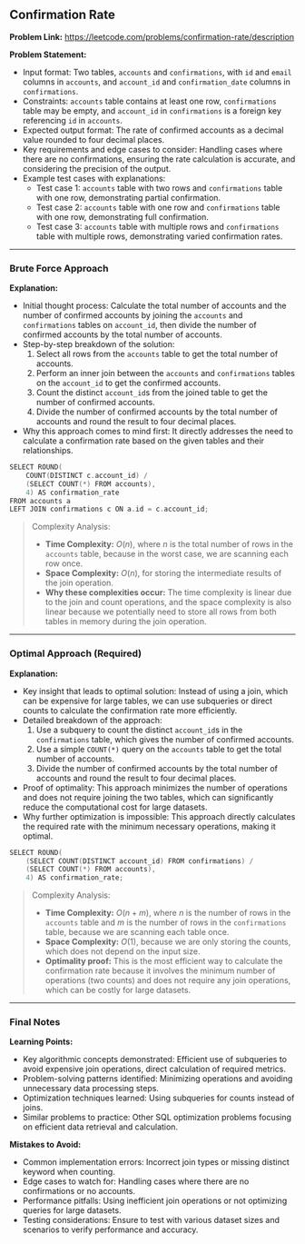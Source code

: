 ## Confirmation Rate
**Problem Link:** https://leetcode.com/problems/confirmation-rate/description

**Problem Statement:**
- Input format: Two tables, `accounts` and `confirmations`, with `id` and `email` columns in `accounts`, and `account_id` and `confirmation_date` columns in `confirmations`.
- Constraints: `accounts` table contains at least one row, `confirmations` table may be empty, and `account_id` in `confirmations` is a foreign key referencing `id` in `accounts`.
- Expected output format: The rate of confirmed accounts as a decimal value rounded to four decimal places.
- Key requirements and edge cases to consider: Handling cases where there are no confirmations, ensuring the rate calculation is accurate, and considering the precision of the output.
- Example test cases with explanations:
  - Test case 1: `accounts` table with two rows and `confirmations` table with one row, demonstrating partial confirmation.
  - Test case 2: `accounts` table with one row and `confirmations` table with one row, demonstrating full confirmation.
  - Test case 3: `accounts` table with multiple rows and `confirmations` table with multiple rows, demonstrating varied confirmation rates.

---

### Brute Force Approach
**Explanation:**
- Initial thought process: Calculate the total number of accounts and the number of confirmed accounts by joining the `accounts` and `confirmations` tables on `account_id`, then divide the number of confirmed accounts by the total number of accounts.
- Step-by-step breakdown of the solution:
  1. Select all rows from the `accounts` table to get the total number of accounts.
  2. Perform an inner join between the `accounts` and `confirmations` tables on the `account_id` to get the confirmed accounts.
  3. Count the distinct `account_id`s from the joined table to get the number of confirmed accounts.
  4. Divide the number of confirmed accounts by the total number of accounts and round the result to four decimal places.
- Why this approach comes to mind first: It directly addresses the need to calculate a confirmation rate based on the given tables and their relationships.

```cpp
SELECT ROUND(
    COUNT(DISTINCT c.account_id) / 
    (SELECT COUNT(*) FROM accounts), 
    4) AS confirmation_rate
FROM accounts a
LEFT JOIN confirmations c ON a.id = c.account_id;
```

> Complexity Analysis:
> - **Time Complexity:** $O(n)$, where $n$ is the total number of rows in the `accounts` table, because in the worst case, we are scanning each row once.
> - **Space Complexity:** $O(n)$, for storing the intermediate results of the join operation.
> - **Why these complexities occur:** The time complexity is linear due to the join and count operations, and the space complexity is also linear because we potentially need to store all rows from both tables in memory during the join operation.

---

### Optimal Approach (Required)
**Explanation:**
- Key insight that leads to optimal solution: Instead of using a join, which can be expensive for large tables, we can use subqueries or direct counts to calculate the confirmation rate more efficiently.
- Detailed breakdown of the approach:
  1. Use a subquery to count the distinct `account_id`s in the `confirmations` table, which gives the number of confirmed accounts.
  2. Use a simple `COUNT(*)` query on the `accounts` table to get the total number of accounts.
  3. Divide the number of confirmed accounts by the total number of accounts and round the result to four decimal places.
- Proof of optimality: This approach minimizes the number of operations and does not require joining the two tables, which can significantly reduce the computational cost for large datasets.
- Why further optimization is impossible: This approach directly calculates the required rate with the minimum necessary operations, making it optimal.

```cpp
SELECT ROUND(
    (SELECT COUNT(DISTINCT account_id) FROM confirmations) / 
    (SELECT COUNT(*) FROM accounts), 
    4) AS confirmation_rate;
```

> Complexity Analysis:
> - **Time Complexity:** $O(n + m)$, where $n$ is the number of rows in the `accounts` table and $m$ is the number of rows in the `confirmations` table, because we are scanning each table once.
> - **Space Complexity:** $O(1)$, because we are only storing the counts, which does not depend on the input size.
> - **Optimality proof:** This is the most efficient way to calculate the confirmation rate because it involves the minimum number of operations (two counts) and does not require any join operations, which can be costly for large datasets.

---

### Final Notes

**Learning Points:**
- Key algorithmic concepts demonstrated: Efficient use of subqueries to avoid expensive join operations, direct calculation of required metrics.
- Problem-solving patterns identified: Minimizing operations and avoiding unnecessary data processing steps.
- Optimization techniques learned: Using subqueries for counts instead of joins.
- Similar problems to practice: Other SQL optimization problems focusing on efficient data retrieval and calculation.

**Mistakes to Avoid:**
- Common implementation errors: Incorrect join types or missing distinct keyword when counting.
- Edge cases to watch for: Handling cases where there are no confirmations or no accounts.
- Performance pitfalls: Using inefficient join operations or not optimizing queries for large datasets.
- Testing considerations: Ensure to test with various dataset sizes and scenarios to verify performance and accuracy.